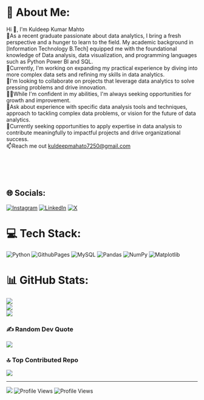 # 💫 About Me:
Hi 👋, I'm Kuldeep Kumar Mahto<br>🔭As a recent graduate passionate about data analytics, I bring a fresh perspective and a hunger to learn to the field. My academic background in [Information Technology B.Tech] equipped me with the foundational knowledge of Data analysis, data visualization, and programming languages such as Python Power BI and SQL.<br>🌱Currently, I'm working on expanding my practical experience by diving into more complex data sets and refining my skills in data analytics.<br>👯I'm looking to collaborate on projects that leverage data analytics to solve pressing problems and drive innovation.<br>👨‍💻While I'm confident in my abilities, I'm always seeking opportunities for growth and improvement. <br>💬Ask about experience with specific data analysis tools and techniques, approach to tackling complex data problems, or vision for the future of data analytics.<br>🤝Currently seeking opportunities to apply expertise in data analysis to contribute meaningfully to impactful projects and drive organizational success.<br>📫Reach me out  kuldeepmahato7250@gmail.com<br><br><br><br><br>


## 🌐 Socials:
[![Instagram](https://img.shields.io/badge/Instagram-%23E4405F.svg?logo=Instagram&logoColor=white)](https://instagram.com/kuldeep7250) [![LinkedIn](https://img.shields.io/badge/LinkedIn-%230077B5.svg?logo=linkedin&logoColor=white)](https://www.linkedin.com/in/kuldeepkumarmahto/) [![X](https://img.shields.io/badge/X-black.svg?logo=X&logoColor=white)](https://x.com/@Kuldeep_7050) 

# 💻 Tech Stack:
![Python](https://img.shields.io/badge/python-3670A0?style=for-the-badge&logo=python&logoColor=ffdd54) ![GithubPages](https://img.shields.io/badge/github%20pages-121013?style=for-the-badge&logo=github&logoColor=white) ![MySQL](https://img.shields.io/badge/mysql-%2300000f.svg?style=for-the-badge&logo=mysql&logoColor=white) ![Pandas](https://img.shields.io/badge/pandas-%23150458.svg?style=for-the-badge&logo=pandas&logoColor=white) ![NumPy](https://img.shields.io/badge/numpy-%23013243.svg?style=for-the-badge&logo=numpy&logoColor=white) ![Matplotlib](https://img.shields.io/badge/Matplotlib-%23ffffff.svg?style=for-the-badge&logo=Matplotlib&logoColor=black)
# 📊 GitHub Stats:
![](https://github-readme-stats.vercel.app/api?username=Kuldeep7250&theme=dark&hide_border=false&include_all_commits=true&count_private=true)<br/>
![](https://github-readme-streak-stats.herokuapp.com/?user=Kuldeep7250&theme=dark&hide_border=false)<br/>
![](https://github-readme-stats.vercel.app/api/top-langs/?username=Kuldeep7250&theme=dark&hide_border=false&include_all_commits=true&count_private=true&layout=compact)

### ✍️ Random Dev Quote
![](https://quotes-github-readme.vercel.app/api?type=horizontal&theme=radical)

### 🔝 Top Contributed Repo
![](https://github-contributor-stats.vercel.app/api?username=Kuldeep7250&limit=5&theme=apprentice&combine_all_yearly_contributions=true)

---
[![](https://visitcount.itsvg.in/api?id=Kuldeep7250&icon=0&color=0)](https://visitcount.itsvg.in)
![Profile Views](https://img.shields.io/badge/Profile%20views-123-blue)
![Profile Views](https://your-api-url/get-views)


<!-- Proudly created with GPRM ( https://gprm.itsvg.in ) -->
